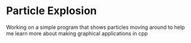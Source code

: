 # Particle Explosion

Working on a simple program that shows particles moving around to help me learn more about making graphical applications in cpp